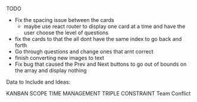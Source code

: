 
TODO

* Fix the spacing issue between the cards
    - maybe use react router to display one card at a time and have the user choose the level of questions
* fix the cards to that the all dont have the same index to go back and forth
* Go through questions and change ones that arnt correct
* finish converting new images to text 
* Fix bug that caused the Prev and Next buttons to go out of bounds on the array and display nothing


Data to Include and Ideas:

KANBAN
SCOPE
TIME MANAGEMENT
TRIPLE CONSTRAINT
Team Conflict



